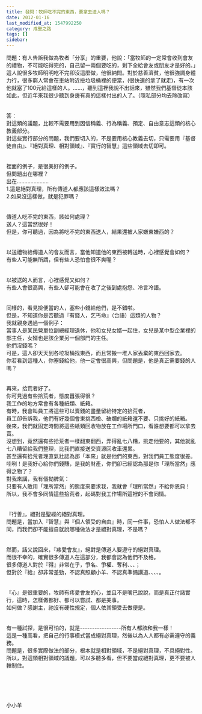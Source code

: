 ```yaml
---
title: 發問：牧師吃不完的東西，要拿去送人嗎？
date: 2012-01-16
last_modified_at: 1547992250
category: 成聖之路
tags: []
sidebar: 
---
```


<p>問題：有人告訴我做為牧者「分享」的重要，他說：「當牧師的一定常會收到會友的禮物，不可能吃得完的，自己留一兩個要吃的，剩下全給會友或朋友才是好的。」這人說很多牧師明明吃不完卻沒這麼做，他很納悶。對於慈善濟貧，他很強調身體力行，很多窮人常會在車站附近撿垃圾桶裡的便當，(很快速的拿了就走)，有一次他就塞了100元給這樣的人。……，聽到這裡我說不出話來，雖然我們基督徒本該如此，但近年來我很少聽到身邊有真的這樣付出的人了。（隱私部分均去除改寫）<!--more--><br/><br/><br/>答：<br/>對這類的議題，比較不需要用到因信稱義、行為稱義、預定、自由意志這類的核心教義部分。<br/>對這些實行部分的問題，我們要切入的，不是要用核心教義去切，只需要用『基督徒自由』、『絕對真理、相對領域』、『實行的智慧』這些領域去切即可。<br/><br/> <br/>裡面的例子，是很美好的例子。<br/>但問題出在哪裡？<br/>出在…………………<br/>1.這是絕對真理，所有傳道人都應該這樣效法嗎？<br/>2.如果沒這樣做，就是犯罪嗎？<br/><br/> <br/>傳道人吃不完的東西，該如何處理？<br/>送人？這當然很好！<br/>但是，你可聽過，因為將吃不完的東西送人，結果還被人家嫌東嫌西的？<br/><br/> <br/>以送禮物給傳道人的會友而言，當他知道他的東西被轉送時，心裡感覺會如何？<br/>有些人可能無所謂，但有些人恐怕會很不爽喔？<br/><br/> <br/>以被送的人而言，心裡感覺又如何？<br/>有些人會很高興，有些人卻可能會在收了之後到處抱怨、冷言冷語。<br/> <br/><br/>同樣的，看見撿便當的人，塞些小錢給他們，是不錯啦。<br/>但是，不知道你是否聽過『有錢人，乞丐命』（台語）這類的人物？<br/>我就親身遇過一個例子：<br/>當事人是某民營單位副總經理退休，他和女兒女婿一起住，女兒是某中型企業裡的部主任，女婿也是該企業另一個部門的主任。<br/>他們沒錢嗎？<br/>可是，這人卻天天到各垃圾桶找東西，而且常搬一堆人家丟棄的東西回家去。<br/>你若看到這種人，你塞錢給他，他一定會很高興，但問題是，他是真正需要錢的人嗎？<br/><br/> <br/>再來，拾荒者好了。<br/>你可見過有些拾荒者，態度囂張得很？<br/>我工作的地方常會有各種紙類、紙箱。<br/>有時，我會叫員工將這些可以賣錢的盡量留給特定的拾荒者，<br/>員工卻告訴我，他們有好幾個會東挑西檢、破爛的紙箱還不要、只挑好的紙箱。<br/>後來，我們就固定時間將這些紙類回收物放在工作場所門口，看誰想要都可以拿去賣。<br/>沒想到，竟然還有些拾荒者一樣翻東翻西，弄得亂七八糟，挑走他要的，其他就亂七八糟留給我們整理，比我們直接送交資源回收車還累。<br/>甚至還有拾荒者理直氣壯認為那「本來」就是他們的東西，對我們員工態度很差。<br/>哇咧！是我好心給你們錢賺，是我的財產，你們卻已經認為那是你「理所當然」應得之物了？<br/>對我來講，我有個拗脾氣：<br/>只要有人敢用「理所當然」的態度來要求我，我就會「理所當然」不給你恩典！<br/>所以，我不會多同情這些拾荒者，起碼對我工作場所這裡的不會同情。<br/><br/> <br/>『行善』，絕對是聖經的絕對真理。<br/>問題是，當加入『智慧』與『個人領受的自由』時，同一件事，恐怕人人做法都不同，而我們卻不能擅自就說哪種做法才是絕對真理，不是嗎？<br/><br/> <br/>然而，話又說回來，『疼愛會友』，絕對是傳道人要遵守的絕對真理。<br/>而很不幸的，確實很多傳道人在這部分，我都會認為他們不及格。<br/>很多傳道人對於『得』非常在乎，爭名、爭權、奪利、、、；<br/>但對於『給』卻非常差勁，不認真照顧小羊、不認真準備講道、、、、。<br/><br/> <br/>『心』是很重要的，牧師有疼愛會友的心，並且不是嘴巴說說，而是真正付諸實行，這時，怎樣做都好、都可以嘗試、都是美事。<br/>如何做？感謝主，祂沒有硬性規定，個人依其領受去做便是。<br/> <br/><br/>有一種試探，是很可怕的，就是-----------------所有人都該和我一樣！<br/>這是一種高看，把自己的行事模式當成絕對真理，然後以為人人都有必需遵守的義務。<br/>問題是，很多實際做法的部分，根本就是相對領域，不是絕對真理，不具絕對性。<br/>所以，對這類相對領域的議題，可以多聽多看，但不要當成絕對真理，更不要被人轄制住。<br/><br/><br/><br/><br/><br/>小小羊<br/><br/><br/><br/><br/><br/><br/><br/><br/>
</p>